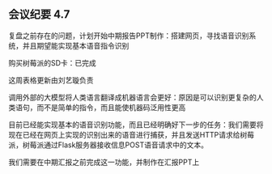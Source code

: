 ## 会议纪要 4.7

复盘之前存在的问题，计划开始中期报告PPT制作：搭建网页，寻找语音识别系统，并且期望能实现基本语音指令识别

购买树莓派的SD卡：已完成

这周表格更新由刘艺璇负责

调用外部的大模型将人类语言翻译成机器语言会更好：原因是可以识别更复杂的人类语句，而不是简单的指令，而且能使机器码泛用性更高

目前已经能实现基本的语音识别功能，而且已经明确好下一步的任务：我们需要将现在已经在网页上实现的识别出来的语音进行捕获，并且发送HTTP请求给树莓派，树莓派通过Flask服务器接收信息POST语音请求中的文本。

我们需要在中期汇报之前完成这一功能，并制作在汇报PPT上
